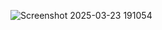 ![Screenshot 2025-03-23 191054](https://github.com/user-attachments/assets/89f0fd29-336e-4ce5-9d27-43fe99a614d0)
